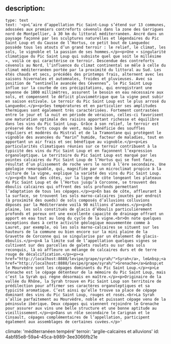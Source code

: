 description:
  -
    type: text
    text: '<p>L’aire d’appellation Pic Saint-Loup s’étend sur 13 communes, adossées aux premiers contreforts cévenols dans la zone des Garrigues nord de Montpellier, à 30 km du littoral méditerranéen. Ancré dans un paysage façonné par les sculptures naturelles et légendaires du Pic Saint Loup et du Causse de l’Hortus, ce petit bout de Languedoc possède tous les atouts d’un grand terroir : le relief, le climat, les sols, le vignoble et la passion de ses hommes.</p><p>Une « singularité climatique du Pic Saint Loup qui subsiste quel que soit le millésime », voilà ce qui caractérise ce terroir. Descendue des contreforts cévenols au Nord, l’influence du climat continental se mêle à celle du climat méditerranéen portée par la proximité du littoral au Sud. Les étés chauds et secs, précédés des printemps frais, alternent avec les saisons hivernales et automnales, froides et pluvieuses. Avec sa position de “sentinelle avancée des Cévennes”, le Pic Saint Loup influe sur la courbe de ces précipitations, qui enregistrant une moyenne de 1000 millimètres, assurent le besoin en eau nécessaire aux sols, et compensent le déficit pluviométrique que la vigne peut subir en saison estivale. Le terroir du Pic Saint Loup est le plus arrosé du Languedoc.</p><p>Ses températures et en particulier ses amplitudes thermiques sont également très caractérisées. Fortement contrastées entre le jour et la nuit en période de véraison, celles-ci favorisent une maturation optimale des raisins apportant richesse et équilibre dans les vins du Pic Saint Loup. Grâce à son relief, le terroir est préservé des forts coups de vent, mais bénéficie des souffles réguliers et modérés du Mistral et de la Tramontane qui protègent le vignoble des avancées du “marin” humide, facteur de maladies, tout en apportant un air frais et sec bénéfique au vignoble.</p><p>Les particularités climatiques réunies sur ce terroir contribuent à la typicité des vins du Pic Saint Loup et en façonnent l’expression organoleptique. Le territoire du Pic Saint Loup est marqué par les pointes calcaires du Pic Saint Loup de l’Hortus qui se font face, résultat d’un plissement de roche vers le nord à l’ère secondaire. Une géologie remarquable, qui, magnifiée par un microclimat propice à la culture de la vigne, explique la variété des vins du Pic Saint Loup.</p><p>En haut des côtes, sur la ligne de côte longeant les plateaux du Pic Saint Loup et de l’Hortus jusqu’à Corconne, se trouvent des éboulis calcaires qui offrent des sols profonds permettant l’adaptation de tous les cépages.</p><p>En bas de côte, affleurant à la surface, se trouvent les sols marno-calcaires jouxtés par endroit (à proximité des oueds) de sols composés d’alluvions colluvions déposés par la Méditerranée voilà 90 millions d’années.</p><p>En plaine, les sols constitués de glacis d’éboulis particulièrement profonds et poreux ont une excellente capacité de drainage offrant un apport en eau tout au long du cycle de la vigne.<br>On note quelques exceptions dues à cette activité géologique mouvementée comme à Lauret, par exemple, où les sols marno-calcaires se situent sur les hauteurs de la commune ou bien encore sur la mini plaine de la Gravette de Corconne qui se singularise par un étalement de glacis-éboulis.</p><p>A la limite sud de l’appellation quelques vignes se cultivent sur des parcelles de galets roulets ou sur des sols reconquis, là où affleure un mélange de calcaires durs et de terre rouge de décalcification.</p><p><a href="http://localhost:8888/levipe/grape/syrah/">Syrah</a>, le&nbsp;<a href="http://localhost:8888/levipe/grape/syrah/">Grenache</a>&nbsp;et le Mourvèdre sont les cépages dominants du Pic Saint Loup.</p><p>Le Grenache est le cépage détenteur de la mémoire du Pic Saint Loup, mais c’est la Syrah qui règne désormais en maître.</p><p>Originaire de la vallée du Rhône, la Syrah trouve en Pic Saint Loup son territoire de prédilection pour affirmer ses caractères organoleptiques et sa typicité aromatique. C’est ainsi qu’elle trouve sa place de cépage dominant des vins du Pic Saint Loup, rouges et rosés.<br>La Syrah s’allie parfaitement au Mourvèdre, noble et puissant cépage venu de la péninsule ibérique. Deux cépages qui viennent rejoindre le Grenache pour assurer aux vins une belle structure et une bonne aptitude au vieillissement.</p><p>Dans un rôle secondaire le Carignan et le Cinsault, cépages complémentaires de l’appellation, participent également aux assemblages de certaines cuvées.</p>'
climate: 'méditerranéen tempéré'
terroir: 'argile-calcaires et alluvions'
id: 4abf85e8-59a4-45ca-b989-3ee3066fb21e
